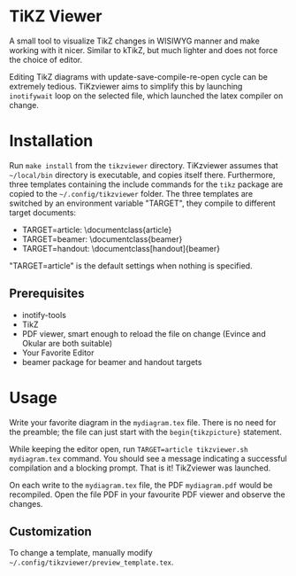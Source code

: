 # TiKZ Viewer

A small tool to visualize TikZ changes in WISIWYG manner and make working with it nicer.
Similar to kTikZ, but much lighter and does not force the choice of editor.

Editing TikZ diagrams with update-save-compile-re-open cycle can be extremely tedious.
TiKzviewer aims to simplify this by launching `inotifywait` loop on the selected file,
which launched the latex compiler on change.

# Installation

Run `make install` from the `tikzviewer` directory.
TiKzviewer assumes that `~/local/bin` directory is executable, and copies itself there.
Furthermore, three templates containing the include commands for the `tikz` package 
are copied to the `~/.config/tikzviewer` folder. The three templates are switched by
an environment variable "TARGET", they compile to different target documents:

 * TARGET=article: \documentclass{article}
 * TARGET=beamer: \documentclass{beamer}
 * TARGET=handout: \documentclass[handout]{beamer}
 
"TARGET=article" is the default settings when nothing is specified.

## Prerequisites

 * inotify-tools
 * TikZ
 * PDF viewer, smart enough to reload the file on change (Evince and Okular are both suitable)
 * Your Favorite Editor
 * beamer package for beamer and handout targets

# Usage

Write your favorite diagram in the `mydiagram.tex` file.
There is no need for the preamble; the file can just start with the `begin{tikzpicture}` statement.

While keeping the editor open, run `TARGET=article tikzviewer.sh mydiagram.tex` command.
You should see a message indicating a successful compilation and a blocking prompt.
That is it! TikZviewer was launched.

On each write to the `mydiagram.tex` file, the PDF `mydiagram.pdf` would be recompiled.
Open the file PDF in your favourite PDF viewer and observe the changes.

## Customization

To change a template, manually modify `~/.config/tikzviewer/preview_template.tex`.
